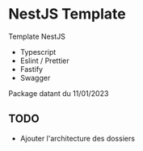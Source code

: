 # NestJS Template
Template NestJS

- Typescript
- Eslint / Prettier
- Fastify
- Swagger

Package datant du 11/01/2023

## TODO
- Ajouter l'architecture des dossiers